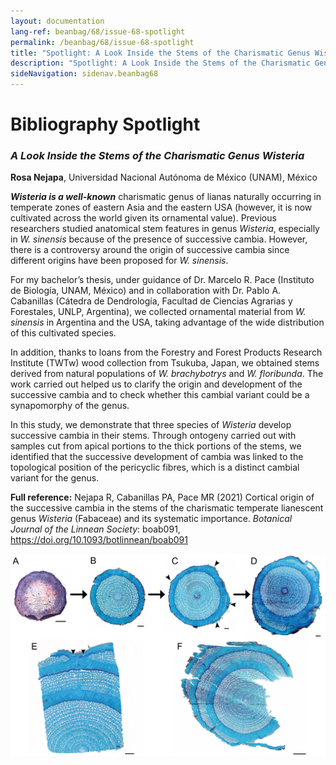 ```yaml
---
layout: documentation
lang-ref: beanbag/68/issue-68-spotlight
permalink: /beanbag/68/issue-68-spotlight
title: "Spotlight: A Look Inside the Stems of the Charismatic Genus Wisteria"
description: "Spotlight: A Look Inside the Stems of the Charismatic Genus Wisteria"
sideNavigation: sidenav.beanbag68
---
```


# Bibliography Spotlight 

### ***A Look Inside the Stems of the Charismatic Genus Wisteria***

**Rosa Nejapa**, Universidad Nacional Autónoma de México (UNAM), México  

***Wisteria is a well-known*** charismatic genus of lianas naturally occurring in temperate zones of eastern Asia and the eastern USA (however, it is now cultivated across the world given its ornamental value). Previous researchers studied anatomical stem features in genus *Wisteria*, especially in *W. sinensis* because of the presence of successive cambia. However, there is a controversy around the origin of successive cambia since different origins have been proposed for *W. sinensis*.  

For my bachelor’s thesis, under guidance of Dr. Marcelo R. Pace (Instituto de Biología, UNAM, México) and in collaboration with Dr. Pablo A. Cabanillas (Cátedra de Dendrología, Facultad de Ciencias Agrarias y Forestales, UNLP, Argentina), we collected ornamental material from *W. sinensis* in Argentina and the USA, taking advantage of the wide distribution of this cultivated species.  

In addition, thanks to loans from the Forestry and Forest Products Research Institute (TWTw) wood collection from Tsukuba, Japan, we obtained stems derived from natural populations of *W. brachybotrys* and *W. floribunda*. The work carried out helped us to clarify the origin and development of the successive cambia and to check whether this cambial variant could be a synapomorphy of the genus.  

In this study, we demonstrate that three species of *Wisteria* develop successive cambia in their stems. Through ontogeny carried out with samples cut from apical portions to the thick portions of the stems, we identified that the successive development of cambia was linked to the topological position of the pericyclic fibres, which is a distinct cambial variant for the genus.  

**Full reference:**
Nejapa R, Cabanillas PA, Pace MR (2021) Cortical origin of the successive cambia in the stems of the charismatic temperate lianescent genus *Wisteria* (Fabaceae) and its systematic importance. *Botanical Journal of the Linnean Society*: boab091, <https://doi.org/10.1093/botlinnean/boab091>  

![Adapted from Fig. 2 of Nejapa et al. (2021). Transverse sections of the ontogeny of *Wisteria sinensis* stems. From the onset of secondary growth (A) to stems with two successive cambia (E and F).](/assets/images/68/Biblio-Spot_Figure.jpg)

